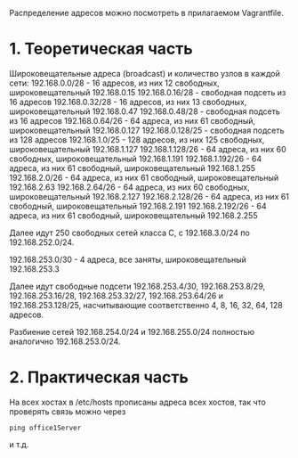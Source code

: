 Распределение адресов можно посмотреть в прилагаемом Vagrantfile. 

# 1. Теоретическая часть

Широковещательные адреса (broadcast) и количество узлов в каждой сети: 
192.168.0.0/28 - 16 адресов, из них 12 свободных, широковещательный 192.168.0.15
192.168.0.16/28 - свободная подсеть из 16 адресов
192.168.0.32/28 - 16 адресов, из них 13 свободных, широковещательный 192.168.0.47
192.168.0.48/28 - свободная подсеть из 16 адресов
192.168.0.64/26 - 64 адреса, из них 61 свободный, широковещательный 192.168.0.127
192.168.0.128/25 - свободная подсеть из 128 адресов
192.168.1.0/25 - 128 адресов, из них 125 свободных, широковещательный 192.168.1.127
192.168.1.128/26 - 64 адреса, из них 60 свободных, широковещательный 192.168.1.191
192.168.1.192/26 - 64 адреса, из них 61 свободный, широковещательный 192.168.1.255
192.168.2.0/26 - 64 адреса, из них 61 свободный, широковещательный 192.168.2.63
192.168.2.64/26 - 64 адреса, из них 60 свободных, широковещательный 192.168.2.127
192.168.2.128/26 - 64 адреса, из них 61 свободный, широковещательный 192.168.2.191
192.168.2.192/26 - 64 адреса, из них 61 свободный, широковещательный 192.168.2.255

Далее идут 250 свободных сетей класса C, с 192.168.3.0/24 по 192.168.252.0/24. 

192.168.253.0/30 - 4 адреса, все заняты, широковещательный 192.168.253.3

Далее идут свободные подсети 192.168.253.4/30, 192.168.253.8/29, 192.168.253.16/28, 192.168.253.32/27, 192.168.253.64/26 и 192.168.253.128/25, 
насчитывающие соответственно 4, 8, 16, 32, 64, 128 адресов. 

Разбиение сетей 192.168.254.0/24 и 192.168.255.0/24 полностью аналогично 192.168.253.0/24.

# 2. Практическая часть

На всех хостах в /etc/hosts прописаны адреса всех хостов, так что проверять связь можно через 
```
ping office1Server
```
и т.д.